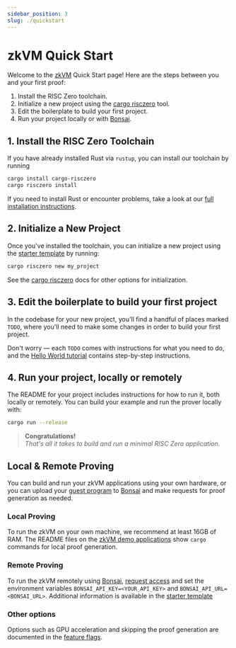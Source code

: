 ```yaml
---
sidebar_position: 3
slug: ./quickstart
---
```


# zkVM Quick Start

Welcome to the [zkVM] Quick Start page! Here are the steps between you and your first proof:

1. Install the RISC Zero toolchain.
2. Initialize a new project using the [cargo risczero] tool.
3. Edit the boilerplate to build your first project.
4. Run your project locally or with [Bonsai].

## 1. Install the RISC Zero Toolchain

If you have already installed Rust via `rustup`, you can install our toolchain by running

```bash
cargo install cargo-risczero
cargo risczero install
```

If you need to install Rust or encounter problems, take a look at our [full installation instructions](./install.md).

## 2. Initialize a New Project

Once you've installed the toolchain, you can initialize a new project using the [starter template][starter-template] by running:

```bash
cargo risczero new my_project
```

See the [cargo risczero] docs for other options for initialization.

## 3. Edit the boilerplate to build your first project

In the codebase for your new project, you'll find a handful of places marked `TODO`, where you'll need to make some changes in order to build your first project.

Don't worry ― each `TODO` comes with instructions for what you need to do, and the [Hello World tutorial] contains step-by-step instructions.

## 4. Run your project, locally or remotely

The README for your project includes instructions for how to run it, both locally or remotely.
You can build your example and run the prover locally with:

```bash
cargo run --release
```

> **Congratulations!** <br/>_That's all it takes to build and run a minimal RISC Zero application._

## Local & Remote Proving

You can build and run your zkVM applications using your own hardware, or you can upload your [guest program] to [Bonsai] and make requests for proof generation as needed.

### Local Proving

To run the zkVM on your own machine, we recommend at least 16GB of RAM.
The README files on the [zkVM demo applications] show `cargo` commands for local proof generation.

### Remote Proving

To run the zkVM remotely using [Bonsai], [request access] and set the environment variables `BONSAI_API_KEY=<YOUR_API_KEY>` and `BONSAI_API_URL=<BONSAI_URL>`.
Additional information is available in the [starter template](https://github.com/risc0/risc0/tree/release-0.18/templates/rust-starter#running-proofs-remotely-on-bonsai)

### Other options

Options such as GPU acceleration and skipping the proof generation are documented in the [feature flags].

[Bonsai]: ../bonsai/bonsai-overview.md
[cargo risczero]: https://docs.rs/cargo-risczero
[feature flags]: https://github.com/risc0/risc0#feature-flags
[guest program]: /terminology#guest-program
[Hello World tutorial]: https://github.com/risc0/risc0/tree/release-0.18/examples/hello-world/tutorial.md
[request access]: https://bonsai.xyz/apply
[starter-template]: https://github.com/risc0/risc0/tree/release-0.18/templates/rust-starter
[zkVM]: ../zkvm
[zkVM demo applications]: https://github.com/risc0/risc0/tree/release-0.18/examples
